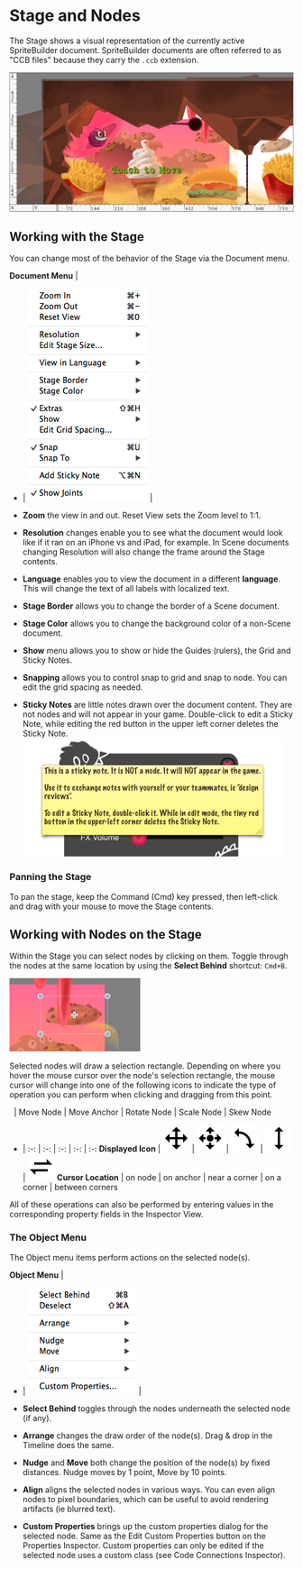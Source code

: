 # Stage and Nodes

The Stage shows a visual representation of the currently active SpriteBuilder document. SpriteBuilder documents are often referred to as "CCB files" because they carry the `.ccb` extension.

![The Stage](stage-and-nodes-overview.png)

## Working with the Stage

You can change most of the behavior of the Stage via the Document menu.

**Document Menu** |
- |
![Document Menu](stage-document-menu.png "The Document Menu") |

- **Zoom** the view in and out. Reset View sets the Zoom level to 1:1.
- **Resolution** changes enable you to see what the document would look like if it ran on an iPhone vs and iPad, for example. In Scene documents changing Resolution will also change the frame around the Stage contents.
- **Language** enables you to view the document in a different **language**. This will change the text of all labels with localized text.
- **Stage Border** allows you to change the border of a Scene document. 
- **Stage Color** allows you to change the background color of a non-Scene document.
- **Show** menu allows you to show or hide the Guides (rulers), the Grid and Sticky Notes.
- **Snapping** allows you to control snap to grid and snap to node. You can edit the grid spacing as needed.
- **Sticky Notes** are little notes drawn over the document content. They are not nodes and will not appear in your game. Double-click to edit a Sticky Note, while editing the red button in the upper left corner deletes the Sticky Note.
![Sticky Notes](stage-document-sticky-note-example.png "Sticky Note Example")

### Panning the Stage

To pan the stage, keep the Command (Cmd) key pressed, then left-click and drag with your mouse to move the Stage contents.

## Working with Nodes on the Stage

Within the Stage you can select nodes by clicking on them. Toggle through the nodes at the same location by using the **Select Behind** shortcut: `Cmd+B`.

![Selected Node](stage-node-selected.png)

Selected nodes will draw a selection rectangle. Depending on where you hover the mouse cursor over the node's selection rectangle, the mouse cursor will change into one of the following icons to indicate the type of operation you can perform when clicking and dragging from this point.

&nbsp; | Move Node | Move Anchor | Rotate Node | Scale Node | Skew Node
- | :-: | :-: | :-: | :-: | :-:
**Displayed Icon** | ![Move Anchor](stage-selection-handle-move.png) | ![Move Anchor](stage-selection-handle-move-anchorpoint.png) | ![Move Anchor](stage-selection-handle-rotate.png) | ![Move Anchor](stage-selection-handle-scale.png) | ![Move Anchor](stage-selection-handle-skew.png)
**Cursor Location** | on node | on anchor | near a corner | on a corner | between corners

All of these operations can also be performed by entering values in the corresponding property fields in the Inspector View.

### The Object Menu

The Object menu items perform actions on the selected node(s).

**Object Menu** |
- |
![Object Menu](stage-object-menu.png "The Object Menu") |

- **Select Behind** toggles through the nodes underneath the selected node (if any).
- **Arrange** changes the draw order of the node(s). Drag & drop in the Timeline does the same.
- **Nudge** and **Move** both change the position of the node(s) by fixed distances. Nudge moves by 1 point, Move by 10 points.
- **Align** aligns the selected nodes in various ways. You can even align nodes to pixel boundaries, which can be useful to avoid rendering artifacts (ie blurred text).
- **Custom Properties** brings up the custom properties dialog for the selected node. Same as the Edit Custom Properties button on the Properties Inspector. Custom properties can only be edited if the selected node uses a custom class (see Code Connections Inspector).
